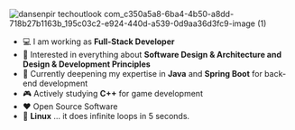 ![dansenpir techoutlook com_c350a5a8-6ba4-4b50-a8dd-718b27b1163b_195c03c2-e924-440d-a539-0d9aa36d3fc9-image (1)](https://github.com/user-attachments/assets/46570dd1-8798-4e58-bf0b-75b5785504c2)

-   :computer: I am working as **Full-Stack Developer**
-   :monocle_face: Interested in everything about **Software Design & Architecture and Design & Development Principles**
-   :seedling: Currently deepening my expertise in **Java** and **Spring Boot** for back-end development
-   :video_game: Actively studying **C++** for game development
-   :heart: Open Source Software
-   :penguin: **Linux** ... it does infinite loops in 5 seconds.
